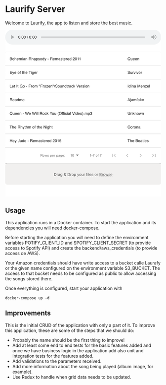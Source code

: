 # Laurify Server

Welcome to Laurify, the app to listen and store the best music.

![Alt text](./laurafy.png?raw=true "Laurafy")

## Usage

This application runs in a Docker container. To start the application and its dependencies you will need docker-compose. 

Before starting the application you will need to define the environment variables POTIFY_CLIENT_ID and SPOTIFY_CLIENT_SECRET (to provide access to Spotify API) and create the backend/aws_credentials (to provide access de AWS). 

Your Amazon credentials should have write access to a bucket calle Laurafy or the given name configured on the environment variable S3_BUCKET. The access to that bucket needs to be configured as public to allow accessing the songs stored there.

Once everything is configured, start your application with

```console
docker-compose up -d
```

## Improvements

This is the initial CRUD of the application with only a part of it. To improve this application, these are some of the steps that we should do:

- Probably the name should be the first thing to improve!
- Add at least some end to end tests for the basic features added and once we have business logic in the application add also unit and integration tests for the features added.
- Add validations to the parameters received.
- Add more information about the song being played (album image, for example).
- Use Redux to handle when grid data needs to be updated.

